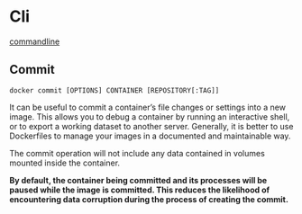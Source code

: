 # Cli

[commandline](https://docs.docker.com/engine/reference/commandline)

## Commit

```
docker commit [OPTIONS] CONTAINER [REPOSITORY[:TAG]]
```

It can be useful to commit a container’s file changes or settings into a new image. 
This allows you to debug a container by running an interactive shell, or to export a working dataset to another server.
Generally, it is better to use Dockerfiles to manage your images in a documented and maintainable way.

The commit operation will not include any data contained in volumes mounted inside the container.

**By default, the container being committed and its processes will be paused while the image is committed. This reduces the likelihood of encountering data corruption during the process of creating the commit.**